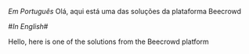 *Em Português*
Olá, aqui está uma das soluções da plataforma Beecrowd

#*In English*#

Hello, here is one of the solutions from the Beecrowd platform
